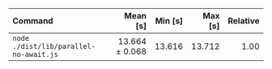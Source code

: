 | Command | Mean [s] | Min [s] | Max [s] | Relative |
|:---|---:|---:|---:|---:|
| `node ./dist/lib/parallel-no-await.js` | 13.664 ± 0.068 | 13.616 | 13.712 | 1.00 |
